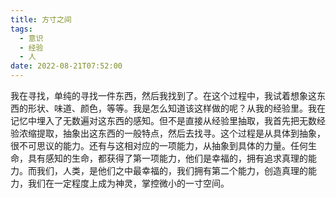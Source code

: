 ```yaml
---
title: 方寸之间
tags:
  - 意识
  - 经验
  - 人
date: 2022-08-21T07:52:00
---
```

我在寻找，单纯的寻找一件东西，然后我找到了。在这个过程中，我试着想象这东西的形状、味道、颜色，等等。我是怎么知道该这样做的呢？从我的经验里。我在记忆中埋入了无数遍对这东西的感知。但不是直接从经验里抽取，我首先把无数经验浓缩提取，抽象出这东西的一般特点，然后去找寻。这个过程是从具体到抽象，很不可思议的能力。还有与这相对应的一项能力，从抽象到具体的力量。任何生命，具有感知的生命，都获得了第一项能力，他们是幸福的，拥有追求真理的能力。而我们，人类，是他们之中最幸福的，我们拥有第二个能力，创造真理的能力，我们在一定程度上成为神灵，掌控微小的一寸空间。